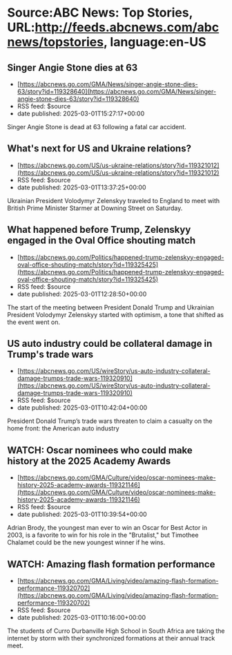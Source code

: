 # Source:ABC News: Top Stories, URL:http://feeds.abcnews.com/abcnews/topstories, language:en-US

## Singer Angie Stone dies at 63
 - [https://abcnews.go.com/GMA/News/singer-angie-stone-dies-63/story?id=119328640](https://abcnews.go.com/GMA/News/singer-angie-stone-dies-63/story?id=119328640)
 - RSS feed: $source
 - date published: 2025-03-01T15:27:17+00:00

Singer Angie Stone is dead at 63 following a fatal car accident.

## What's next for US and Ukraine relations?
 - [https://abcnews.go.com/US/us-ukraine-relations/story?id=119321012](https://abcnews.go.com/US/us-ukraine-relations/story?id=119321012)
 - RSS feed: $source
 - date published: 2025-03-01T13:37:25+00:00

Ukrainian President Volodymyr Zelenskyy traveled to England to meet with British Prime Minister Starmer at Downing Street on Saturday.

## What happened before Trump, Zelenskyy engaged in the Oval Office shouting match
 - [https://abcnews.go.com/Politics/happened-trump-zelenskyy-engaged-oval-office-shouting-match/story?id=119325425](https://abcnews.go.com/Politics/happened-trump-zelenskyy-engaged-oval-office-shouting-match/story?id=119325425)
 - RSS feed: $source
 - date published: 2025-03-01T12:28:50+00:00

The start of the meeting between President Donald Trump and Ukrainian President Volodymyr Zelenskyy started with optimism, a tone that shifted as the event went on.

## US auto industry could be collateral damage in Trump's trade wars
 - [https://abcnews.go.com/US/wireStory/us-auto-industry-collateral-damage-trumps-trade-wars-119320910](https://abcnews.go.com/US/wireStory/us-auto-industry-collateral-damage-trumps-trade-wars-119320910)
 - RSS feed: $source
 - date published: 2025-03-01T10:42:04+00:00

President Donald Trump&rsquo;s trade wars threaten to claim a casualty on the home front: the American auto industry

## WATCH:  Oscar nominees who could make history at the 2025 Academy Awards
 - [https://abcnews.go.com/GMA/Culture/video/oscar-nominees-make-history-2025-academy-awards-119321146](https://abcnews.go.com/GMA/Culture/video/oscar-nominees-make-history-2025-academy-awards-119321146)
 - RSS feed: $source
 - date published: 2025-03-01T10:39:54+00:00

Adrian Brody, the youngest man ever to win an Oscar for Best Actor in 2003, is a favorite to win for his role in the "Brutalist," but Timothee Chalamet could be the new youngest winner if he wins.

## WATCH:  Amazing flash formation performance
 - [https://abcnews.go.com/GMA/Living/video/amazing-flash-formation-performance-119320702](https://abcnews.go.com/GMA/Living/video/amazing-flash-formation-performance-119320702)
 - RSS feed: $source
 - date published: 2025-03-01T10:16:00+00:00

The students of Curro Durbanville High School in South Africa are taking the internet by storm with their synchronized formations at their annual track meet.

